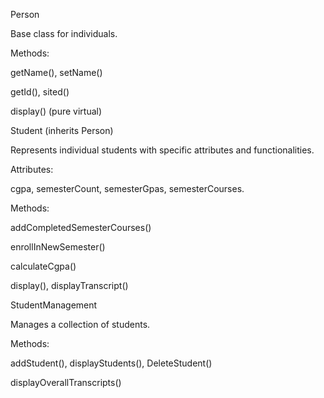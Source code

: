 Person

Base class for individuals.

Methods:

getName(), setName()

getId(), sited()

display() (pure virtual)

Student (inherits Person)

Represents individual students with specific attributes and functionalities.

Attributes:

cgpa, semesterCount, semesterGpas, semesterCourses.

Methods:

addCompletedSemesterCourses()

enrollInNewSemester()

calculateCgpa()

display(), displayTranscript()

StudentManagement

Manages a collection of students.

Methods:

addStudent(), displayStudents(), DeleteStudent()

displayOverallTranscripts()
